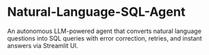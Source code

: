 # Natural-Language-SQL-Agent
An autonomous LLM-powered agent that converts natural language questions into SQL queries with error correction, retries, and instant answers via Streamlit UI.
